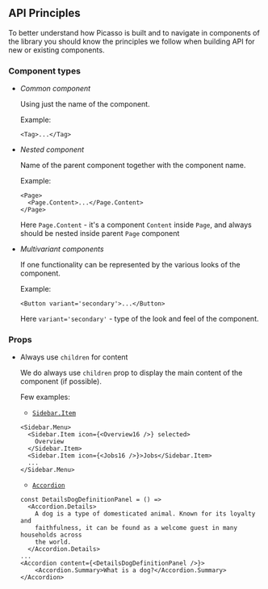 <div style="max-width: 800px;">

## API Principles

To better understand how Picasso is built and to navigate in
components of the library you should know the principles we follow
when building API for new or existing components.

### Component types

- _Common component_

  Using just the name of the component.

  Example:

  ```
  <Tag>...</Tag>
  ```

- _Nested component_

  Name of the parent component together with the component name.

  Example:

  ```
  <Page>
    <Page.Content>...</Page.Content>
  </Page>
  ```

  Here `Page.Content` - it's a component `Content` inside `Page`, and always should be nested inside parent `Page` component

- _Multivariant components_

  If one functionality can be represented by the various looks of the component.

  Example:

  ```
  <Button variant='secondary'>...</Button>
  ```

  Here `variant='secondary'` - type of the look and feel of the component.

### Props

- Always use `children` for content

  We do always use `children` prop to display the main content of the component (if possible).

  Few examples:

  - [`Sidebar.Item`](https://github.com/toptal/picasso/blob/d4b4a9d795dfb031b622528e22e9ac9c61350991/packages/picasso/src/Sidebar/story/Default.example.jsx#L33)

  ```
  <Sidebar.Menu>
    <Sidebar.Item icon={<Overview16 />} selected>
      Overview
    </Sidebar.Item>
    <Sidebar.Item icon={<Jobs16 />}>Jobs</Sidebar.Item>
    ...
  </Sidebar.Menu>
  ```

  - [`Accordion`](https://github.com/toptal/picasso/blob/3cf406d308532f3e20fa7b9ef856acc1069d7d2f/packages/picasso/src/Accordion/story/Default.example.jsx#L15)

  ```
  const DetailsDogDefinitionPanel = () =>
    <Accordion.Details>
      A dog is a type of domesticated animal. Known for its loyalty and
      faithfulness, it can be found as a welcome guest in many households across
      the world.
    </Accordion.Details>
  ...
  <Accordion content={<DetailsDogDefinitionPanel />}>
      <Accordion.Summary>What is a dog?</Accordion.Summary>
  </Accordion>
  ```

</div>
